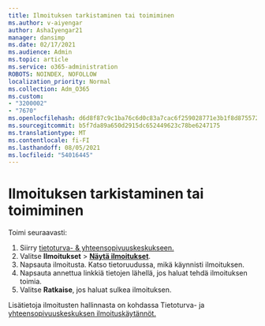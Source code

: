 ```yaml
---
title: Ilmoituksen tarkistaminen tai toimiminen
ms.author: v-aiyengar
author: AshaIyengar21
manager: dansimp
ms.date: 02/17/2021
ms.audience: Admin
ms.topic: article
ms.service: o365-administration
ROBOTS: NOINDEX, NOFOLLOW
localization_priority: Normal
ms.collection: Adm_O365
ms.custom:
- "3200002"
- "7670"
ms.openlocfilehash: d6d8f87c9c1ba76c6d0c83a7cac6f259028771e3b1f8d8755729381f79f5b342
ms.sourcegitcommit: b5f7da89a650d2915dc652449623c78be6247175
ms.translationtype: MT
ms.contentlocale: fi-FI
ms.lasthandoff: 08/05/2021
ms.locfileid: "54016445"
---
```

# <a name="review-or-act-on-an-alert"></a>Ilmoituksen tarkistaminen tai toimiminen

Toimi seuraavasti:

1. Siirry [tietoturva- & yhteensopivuuskeskukseen.](https://go.microsoft.com/fwlink/p/?linkid=2077143)
1. Valitse **Ilmoitukset**  >  **[Näytä ilmoitukset](https://go.microsoft.com/fwlink/?linkid=2103301)**.
1. Napsauta ilmoitusta. Katso tietoruudussa, mikä käynnisti ilmoituksen.
1. Napsauta annettua linkkiä tietojen lähellä, jos haluat tehdä ilmoituksen toimia.
1. Valitse **Ratkaise**, jos haluat sulkea ilmoituksen.

Lisätietoja ilmoitusten hallinnasta on kohdassa Tietoturva- ja [yhteensopivuuskeskuksen ilmoituskäytännöt.](https://go.microsoft.com/fwlink/?linkid=2103211)

